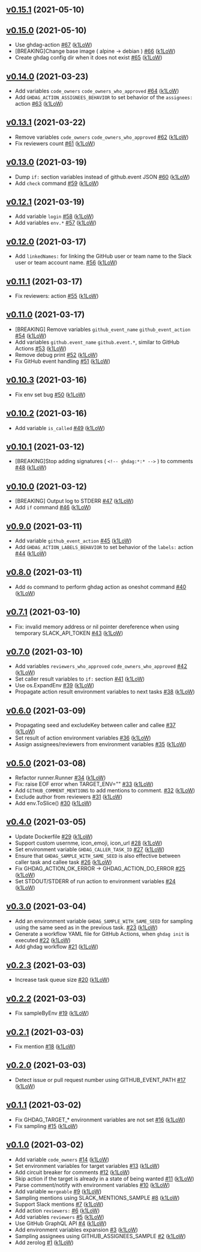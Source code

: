## [v0.15.1](https://github.com/k1LoW/ghdag/compare/v0.15.0...v0.15.1) (2021-05-10)


## [v0.15.0](https://github.com/k1LoW/ghdag/compare/v0.14.0...v0.15.0) (2021-05-10)

* Use ghdag-action [#67](https://github.com/k1LoW/ghdag/pull/67) ([k1LoW](https://github.com/k1LoW))
* [BREAKING]Change base image ( alpine -> debian ) [#66](https://github.com/k1LoW/ghdag/pull/66) ([k1LoW](https://github.com/k1LoW))
* Create ghdag config dir when it does not exist [#65](https://github.com/k1LoW/ghdag/pull/65) ([k1LoW](https://github.com/k1LoW))

## [v0.14.0](https://github.com/k1LoW/ghdag/compare/v0.13.1...v0.14.0) (2021-03-23)

* Add variables `code_owners` `code_owners_who_approved` [#64](https://github.com/k1LoW/ghdag/pull/64) ([k1LoW](https://github.com/k1LoW))
* Add `GHDAG_ACTION_ASSIGNEES_BEHAVIOR` to set behavior of the `assignees:` action [#63](https://github.com/k1LoW/ghdag/pull/63) ([k1LoW](https://github.com/k1LoW))

## [v0.13.1](https://github.com/k1LoW/ghdag/compare/v0.13.0...v0.13.1) (2021-03-22)

* Remove variables `code_owners` `code_owners_who_approved` [#62](https://github.com/k1LoW/ghdag/pull/62) ([k1LoW](https://github.com/k1LoW))
* Fix reviewers count [#61](https://github.com/k1LoW/ghdag/pull/61) ([k1LoW](https://github.com/k1LoW))

## [v0.13.0](https://github.com/k1LoW/ghdag/compare/v0.12.1...v0.13.0) (2021-03-19)

* Dump `if:` section variables instead of github.event JSON [#60](https://github.com/k1LoW/ghdag/pull/60) ([k1LoW](https://github.com/k1LoW))
* Add `check` command [#59](https://github.com/k1LoW/ghdag/pull/59) ([k1LoW](https://github.com/k1LoW))

## [v0.12.1](https://github.com/k1LoW/ghdag/compare/v0.12.0...v0.12.1) (2021-03-19)

* Add variable `login` [#58](https://github.com/k1LoW/ghdag/pull/58) ([k1LoW](https://github.com/k1LoW))
* Add variables `env.*` [#57](https://github.com/k1LoW/ghdag/pull/57) ([k1LoW](https://github.com/k1LoW))

## [v0.12.0](https://github.com/k1LoW/ghdag/compare/v0.11.1...v0.12.0) (2021-03-17)

* Add `linkedNames:` for linking the GitHub user or team name to the Slack user or team account name. [#56](https://github.com/k1LoW/ghdag/pull/56) ([k1LoW](https://github.com/k1LoW))

## [v0.11.1](https://github.com/k1LoW/ghdag/compare/v0.11.0...v0.11.1) (2021-03-17)

* Fix reviewers: action [#55](https://github.com/k1LoW/ghdag/pull/55) ([k1LoW](https://github.com/k1LoW))

## [v0.11.0](https://github.com/k1LoW/ghdag/compare/v0.10.3...v0.11.0) (2021-03-17)

* [BREAKING] Remove variables `github_event_name` `github_event_action` [#54](https://github.com/k1LoW/ghdag/pull/54) ([k1LoW](https://github.com/k1LoW))
* Add variables `github.event_name` `github.event.*`, similar to GitHub Actions [#53](https://github.com/k1LoW/ghdag/pull/53) ([k1LoW](https://github.com/k1LoW))
* Remove debug print [#52](https://github.com/k1LoW/ghdag/pull/52) ([k1LoW](https://github.com/k1LoW))
* Fix GitHub event handling [#51](https://github.com/k1LoW/ghdag/pull/51) ([k1LoW](https://github.com/k1LoW))

## [v0.10.3](https://github.com/k1LoW/ghdag/compare/v0.10.2...v0.10.3) (2021-03-16)

* Fix env set bug [#50](https://github.com/k1LoW/ghdag/pull/50) ([k1LoW](https://github.com/k1LoW))

## [v0.10.2](https://github.com/k1LoW/ghdag/compare/v0.10.1...v0.10.2) (2021-03-16)

* Add variable `is_called` [#49](https://github.com/k1LoW/ghdag/pull/49) ([k1LoW](https://github.com/k1LoW))

## [v0.10.1](https://github.com/k1LoW/ghdag/compare/v0.10.0...v0.10.1) (2021-03-12)

* [BREAKING]Stop adding signatures ( `<!-- ghdag:*:* -->` ) to comments [#48](https://github.com/k1LoW/ghdag/pull/48) ([k1LoW](https://github.com/k1LoW))

## [v0.10.0](https://github.com/k1LoW/ghdag/compare/v0.9.0...v0.10.0) (2021-03-12)

* [BREAKING] Output log to STDERR [#47](https://github.com/k1LoW/ghdag/pull/47) ([k1LoW](https://github.com/k1LoW))
* Add `if` command [#46](https://github.com/k1LoW/ghdag/pull/46) ([k1LoW](https://github.com/k1LoW))

## [v0.9.0](https://github.com/k1LoW/ghdag/compare/v0.8.0...v0.9.0) (2021-03-11)

* Add variable `github_event_action` [#45](https://github.com/k1LoW/ghdag/pull/45) ([k1LoW](https://github.com/k1LoW))
* Add `GHDAG_ACTION_LABELS_BEHAVIOR` to set behavior of the `labels:` action [#44](https://github.com/k1LoW/ghdag/pull/44) ([k1LoW](https://github.com/k1LoW))

## [v0.8.0](https://github.com/k1LoW/ghdag/compare/v0.7.1...v0.8.0) (2021-03-11)

* Add `do` command to perform ghdag action as oneshot command [#40](https://github.com/k1LoW/ghdag/pull/40) ([k1LoW](https://github.com/k1LoW))

## [v0.7.1](https://github.com/k1LoW/ghdag/compare/v0.7.0...v0.7.1) (2021-03-10)

* Fix: invalid memory address or nil pointer dereference when using temporary SLACK_API_TOKEN [#43](https://github.com/k1LoW/ghdag/pull/43) ([k1LoW](https://github.com/k1LoW))

## [v0.7.0](https://github.com/k1LoW/ghdag/compare/v0.6.0...v0.7.0) (2021-03-10)

* Add variables `reviewers_who_approved` `code_owners_who_approved` [#42](https://github.com/k1LoW/ghdag/pull/42) ([k1LoW](https://github.com/k1LoW))
* Set caller result variables to `if:` section [#41](https://github.com/k1LoW/ghdag/pull/41) ([k1LoW](https://github.com/k1LoW))
* Use os.ExpandEnv [#39](https://github.com/k1LoW/ghdag/pull/39) ([k1LoW](https://github.com/k1LoW))
* Propagate action result environment variables to next tasks [#38](https://github.com/k1LoW/ghdag/pull/38) ([k1LoW](https://github.com/k1LoW))

## [v0.6.0](https://github.com/k1LoW/ghdag/compare/v0.5.0...v0.6.0) (2021-03-09)

* Propagating seed and excludeKey between caller and callee [#37](https://github.com/k1LoW/ghdag/pull/37) ([k1LoW](https://github.com/k1LoW))
* Set result of action environment variables [#36](https://github.com/k1LoW/ghdag/pull/36) ([k1LoW](https://github.com/k1LoW))
* Assign assignees/reviewers from environment variables [#35](https://github.com/k1LoW/ghdag/pull/35) ([k1LoW](https://github.com/k1LoW))

## [v0.5.0](https://github.com/k1LoW/ghdag/compare/v0.4.0...v0.5.0) (2021-03-08)

* Refactor runner.Runner [#34](https://github.com/k1LoW/ghdag/pull/34) ([k1LoW](https://github.com/k1LoW))
* Fix: raise EOF error when TARGET_ENV="" [#33](https://github.com/k1LoW/ghdag/pull/33) ([k1LoW](https://github.com/k1LoW))
* Add `GITHUB_COMMENT_MENTIONS` to add mentions to comment. [#32](https://github.com/k1LoW/ghdag/pull/32) ([k1LoW](https://github.com/k1LoW))
* Exclude author from reviewers [#31](https://github.com/k1LoW/ghdag/pull/31) ([k1LoW](https://github.com/k1LoW))
* Add env.ToSlice() [#30](https://github.com/k1LoW/ghdag/pull/30) ([k1LoW](https://github.com/k1LoW))

## [v0.4.0](https://github.com/k1LoW/ghdag/compare/v0.3.0...v0.4.0) (2021-03-05)

* Update Dockerfile [#29](https://github.com/k1LoW/ghdag/pull/29) ([k1LoW](https://github.com/k1LoW))
* Support custom usernme, icon_emoji, icon_url [#28](https://github.com/k1LoW/ghdag/pull/28) ([k1LoW](https://github.com/k1LoW))
* Set environment variable `GHDAG_CALLER_TASK_ID` [#27](https://github.com/k1LoW/ghdag/pull/27) ([k1LoW](https://github.com/k1LoW))
* Ensure that `GHDAG_SAMPLE_WITH_SAME_SEED` is also effective between caller task and callee task [#26](https://github.com/k1LoW/ghdag/pull/26) ([k1LoW](https://github.com/k1LoW))
* Fix GHDAG_ACTION_OK_ERROR -> GHDAG_ACTION_DO_ERROR [#25](https://github.com/k1LoW/ghdag/pull/25) ([k1LoW](https://github.com/k1LoW))
* Set STDOUT/STDERR of run action to environment variables [#24](https://github.com/k1LoW/ghdag/pull/24) ([k1LoW](https://github.com/k1LoW))

## [v0.3.0](https://github.com/k1LoW/ghdag/compare/v0.2.3...v0.3.0) (2021-03-04)

* Add an environment variable `GHDAG_SAMPLE_WITH_SAME_SEED` for sampling using the same seed as in the previous task. [#23](https://github.com/k1LoW/ghdag/pull/23) ([k1LoW](https://github.com/k1LoW))
* Generate a workflow YAML file for GitHub Actions, when `ghdag init` is executed [#22](https://github.com/k1LoW/ghdag/pull/22) ([k1LoW](https://github.com/k1LoW))
* Add ghdag workflow [#21](https://github.com/k1LoW/ghdag/pull/21) ([k1LoW](https://github.com/k1LoW))

## [v0.2.3](https://github.com/k1LoW/ghdag/compare/v0.2.2...v0.2.3) (2021-03-03)

* Increase task queue size [#20](https://github.com/k1LoW/ghdag/pull/20) ([k1LoW](https://github.com/k1LoW))

## [v0.2.2](https://github.com/k1LoW/ghdag/compare/v0.2.1...v0.2.2) (2021-03-03)

* Fix sampleByEnv [#19](https://github.com/k1LoW/ghdag/pull/19) ([k1LoW](https://github.com/k1LoW))

## [v0.2.1](https://github.com/k1LoW/ghdag/compare/v0.2.0...v0.2.1) (2021-03-03)

* Fix mention [#18](https://github.com/k1LoW/ghdag/pull/18) ([k1LoW](https://github.com/k1LoW))

## [v0.2.0](https://github.com/k1LoW/ghdag/compare/v0.1.1...v0.2.0) (2021-03-03)

* Detect issue or pull request number using GITHUB_EVENT_PATH [#17](https://github.com/k1LoW/ghdag/pull/17) ([k1LoW](https://github.com/k1LoW))

## [v0.1.1](https://github.com/k1LoW/ghdag/compare/v0.1.0...v0.1.1) (2021-03-02)

* Fix GHDAG_TARGET_* environment variables are not set [#16](https://github.com/k1LoW/ghdag/pull/16) ([k1LoW](https://github.com/k1LoW))
* Fix sampling [#15](https://github.com/k1LoW/ghdag/pull/15) ([k1LoW](https://github.com/k1LoW))

## [v0.1.0](https://github.com/k1LoW/ghdag/compare/f4ae05b30c05...v0.1.0) (2021-03-02)

* Add variable `code_owners` [#14](https://github.com/k1LoW/ghdag/pull/14) ([k1LoW](https://github.com/k1LoW))
* Set environment variables for target variables [#13](https://github.com/k1LoW/ghdag/pull/13) ([k1LoW](https://github.com/k1LoW))
* Add circuit breaker for comments [#12](https://github.com/k1LoW/ghdag/pull/12) ([k1LoW](https://github.com/k1LoW))
* Skip action if the target is already in a state of being wanted [#11](https://github.com/k1LoW/ghdag/pull/11) ([k1LoW](https://github.com/k1LoW))
* Parse comment/notify with environment variables [#10](https://github.com/k1LoW/ghdag/pull/10) ([k1LoW](https://github.com/k1LoW))
* Add variable `mergeable` [#9](https://github.com/k1LoW/ghdag/pull/9) ([k1LoW](https://github.com/k1LoW))
* Sampling mentions using SLACK_MENTIONS_SAMPLE [#8](https://github.com/k1LoW/ghdag/pull/8) ([k1LoW](https://github.com/k1LoW))
* Support Slack mentions [#7](https://github.com/k1LoW/ghdag/pull/7) ([k1LoW](https://github.com/k1LoW))
* Add action `reviewers:` [#6](https://github.com/k1LoW/ghdag/pull/6) ([k1LoW](https://github.com/k1LoW))
* Add variables `reviewers` [#5](https://github.com/k1LoW/ghdag/pull/5) ([k1LoW](https://github.com/k1LoW))
* Use GitHub GraphQL API [#4](https://github.com/k1LoW/ghdag/pull/4) ([k1LoW](https://github.com/k1LoW))
* Add environment variables expansion [#3](https://github.com/k1LoW/ghdag/pull/3) ([k1LoW](https://github.com/k1LoW))
* Sampling assignees using GITHUB_ASSIGNEES_SAMPLE [#2](https://github.com/k1LoW/ghdag/pull/2) ([k1LoW](https://github.com/k1LoW))
* Add zerolog [#1](https://github.com/k1LoW/ghdag/pull/1) ([k1LoW](https://github.com/k1LoW))
